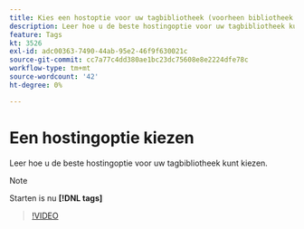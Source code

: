 ```yaml
---
title: Kies een hostoptie voor uw tagbibliotheek (voorheen bibliotheek starten)
description: Leer hoe u de beste hostingoptie voor uw tagbibliotheek kunt kiezen.
feature: Tags
kt: 3526
exl-id: adc00363-7490-44ab-95e2-46f9f630021c
source-git-commit: cc7a77c4dd380ae1bc23dc75608e8e2224dfe78c
workflow-type: tm+mt
source-wordcount: '42'
ht-degree: 0%

---
```


# Een hostingoptie kiezen

Leer hoe u de beste hostingoptie voor uw tagbibliotheek kunt kiezen.

>[!NOTE]
>
> Starten is nu **[!DNL tags]**

>[!VIDEO](https://video.tv.adobe.com/v/28728/?quality=12&learn=on)

